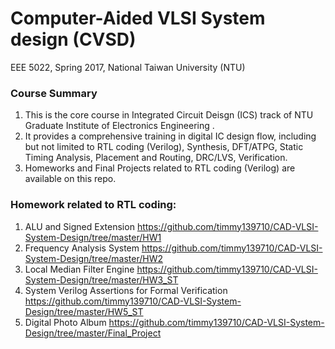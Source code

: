 # Computer-Aided VLSI System design (CVSD) 
EEE 5022, Spring 2017, National Taiwan University (NTU)

### Course Summary
1. This is the core course in Integrated Circuit Deisgn (ICS) track of NTU Graduate Institute of Electronics Engineering .
2. It provides a comprehensive training in digital IC design flow, including but not limited to RTL coding (Verilog), Synthesis, DFT/ATPG, Static Timing Analysis, Placement and Routing, DRC/LVS, Verification.
3. Homeworks and Final Projects related to RTL coding (Verilog) are available on this repo.

### Homework related to RTL coding:
1. ALU and Signed Extension
   https://github.com/timmy139710/CAD-VLSI-System-Design/tree/master/HW1
2. Frequency Analysis System
   https://github.com/timmy139710/CAD-VLSI-System-Design/tree/master/HW2
3. Local Median Filter Engine
   https://github.com/timmy139710/CAD-VLSI-System-Design/tree/master/HW3_ST
4. System Verilog Assertions for Formal Verification
   https://github.com/timmy139710/CAD-VLSI-System-Design/tree/master/HW5_ST
5. Digital Photo Album
   https://github.com/timmy139710/CAD-VLSI-System-Design/tree/master/Final_Project
